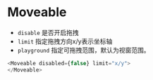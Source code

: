 # Moveable
- `disable` 是否开启拖拽
- `limit` 指定拖拽方向x/y表示坐标轴
- `playground` 指定可拖拽范围，默认为视窗范围。

```js
<Moveable disabled={false} limit="x/y">
</Moveable>
```
